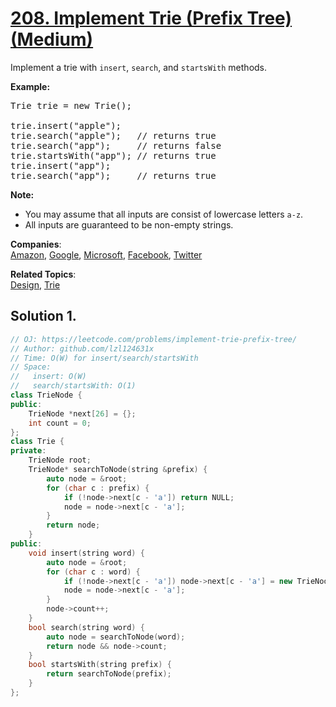 # [208. Implement Trie (Prefix Tree) (Medium)](https://leetcode.com/problems/implement-trie-prefix-tree/)

<p>Implement a trie with <code>insert</code>, <code>search</code>, and <code>startsWith</code> methods.</p>

<p><b>Example:</b></p>

<pre>Trie trie = new Trie();

trie.insert("apple");
trie.search("apple");   // returns true
trie.search("app");     // returns false
trie.startsWith("app"); // returns true
trie.insert("app");   
trie.search("app");     // returns true
</pre>

<p><b>Note:</b></p>

<ul>
	<li>You may assume that all inputs are consist of lowercase letters <code>a-z</code>.</li>
	<li>All inputs are guaranteed to be non-empty strings.</li>
</ul>


**Companies**:  
[Amazon](https://leetcode.com/company/amazon), [Google](https://leetcode.com/company/google), [Microsoft](https://leetcode.com/company/microsoft), [Facebook](https://leetcode.com/company/facebook), [Twitter](https://leetcode.com/company/twitter)

**Related Topics**:  
[Design](https://leetcode.com/tag/design/), [Trie](https://leetcode.com/tag/trie/)

## Solution 1.

```cpp
// OJ: https://leetcode.com/problems/implement-trie-prefix-tree/
// Author: github.com/lzl124631x
// Time: O(W) for insert/search/startsWith
// Space:
//   insert: O(W)
//   search/startsWith: O(1)
class TrieNode {
public:
    TrieNode *next[26] = {};
    int count = 0;
};
class Trie {
private:
    TrieNode root;
    TrieNode* searchToNode(string &prefix) {
        auto node = &root;
        for (char c : prefix) {
            if (!node->next[c - 'a']) return NULL;
            node = node->next[c - 'a'];
        }
        return node;
    }
public:
    void insert(string word) {
        auto node = &root;
        for (char c : word) {
            if (!node->next[c - 'a']) node->next[c - 'a'] = new TrieNode();
            node = node->next[c - 'a'];
        }
        node->count++;
    }
    bool search(string word) {
        auto node = searchToNode(word);
        return node && node->count;
    }
    bool startsWith(string prefix) {
        return searchToNode(prefix);
    }
};
```